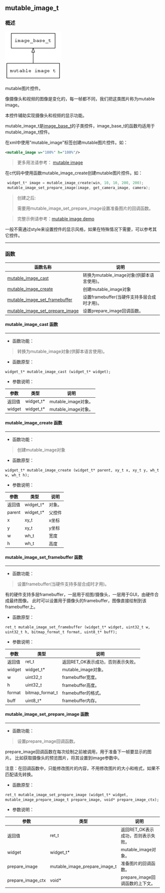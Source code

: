 ## mutable\_image\_t
### 概述
![image](images/mutable_image_t_0.png)


 mutable图片控件。

 像摄像头和视频的图像是变化的，每一帧都不同，我们把这类图片称为mutable image。

 本控件辅助实现摄像头和视频的显示功能。

 mutable\_image\_t是[image\_base\_t](image_base_t.md)的子类控件，image\_base\_t的函数均适用于mutable\_image\_t控件。

 在xml中使用"mutable\_image"标签创建mutable图片控件。如：

 ```xml
 <mutable_image w="100%" h="100%"/>
 ```

 >更多用法请参考：
 [mutable
 image](https://github.com/zlgopen/awtk/blob/master/demos/assets/default/raw/ui/mutable_image.xml)

 在c代码中使用函数mutable\_image\_create创建mutable图片控件。如：

 ```c
  widget_t* image = mutable_image_create(win, 10, 10, 200, 200);
  mutable_image_set_prepare_image(image, get_camera_image, camera);
 ```

 > 创建之后:
 >
 > 需要用mutable\_image\_set\_prepare\_image设置准备图片的回调函数。

 > 完整示例请参考：[mutable image demo](
 https://github.com/zlgopen/awtk-c-demos/blob/master/demos/mutable_image.c)

 一般不需通过style来设置控件的显示风格，如果在特殊情况下需要，可以参考其它控件。


----------------------------------
### 函数
<p id="mutable_image_t_methods">

| 函数名称 | 说明 | 
| -------- | ------------ | 
| <a href="#mutable_image_t_mutable_image_cast">mutable\_image\_cast</a> | 转换为mutable_image对象(供脚本语言使用)。 |
| <a href="#mutable_image_t_mutable_image_create">mutable\_image\_create</a> | 创建mutable_image对象 |
| <a href="#mutable_image_t_mutable_image_set_framebuffer">mutable\_image\_set\_framebuffer</a> | 设置framebuffer(当硬件支持多层合成时才用)。 |
| <a href="#mutable_image_t_mutable_image_set_prepare_image">mutable\_image\_set\_prepare\_image</a> | 设置prepare_image回调函数。 |
#### mutable\_image\_cast 函数
-----------------------

* 函数功能：

> <p id="mutable_image_t_mutable_image_cast"> 转换为mutable_image对象(供脚本语言使用)。




* 函数原型：

```
widget_t* mutable_image_cast (widget_t* widget);
```

* 参数说明：

| 参数 | 类型 | 说明 |
| -------- | ----- | --------- |
| 返回值 | widget\_t* | mutable\_image对象。 |
| widget | widget\_t* | mutable\_image对象。 |
#### mutable\_image\_create 函数
-----------------------

* 函数功能：

> <p id="mutable_image_t_mutable_image_create"> 创建mutable_image对象



* 函数原型：

```
widget_t* mutable_image_create (widget_t* parent, xy_t x, xy_t y, wh_t w, wh_t h);
```

* 参数说明：

| 参数 | 类型 | 说明 |
| -------- | ----- | --------- |
| 返回值 | widget\_t* | 对象。 |
| parent | widget\_t* | 父控件 |
| x | xy\_t | x坐标 |
| y | xy\_t | y坐标 |
| w | wh\_t | 宽度 |
| h | wh\_t | 高度 |
#### mutable\_image\_set\_framebuffer 函数
-----------------------

* 函数功能：

> <p id="mutable_image_t_mutable_image_set_framebuffer"> 设置framebuffer(当硬件支持多层合成时才用)。

 有的硬件支持多层framebuffer，一层用于视图/摄像头，一层用于GUI，由硬件合成最终图像。
 此时可以设置用于摄像头的framebuffer，图像直接绘制到该framebuffer上。




* 函数原型：

```
ret_t mutable_image_set_framebuffer (widget_t* widget, uint32_t w, uint32_t h, bitmap_format_t format, uint8_t* buff);
```

* 参数说明：

| 参数 | 类型 | 说明 |
| -------- | ----- | --------- |
| 返回值 | ret\_t | 返回RET\_OK表示成功，否则表示失败。 |
| widget | widget\_t* | mutable\_image对象。 |
| w | uint32\_t | framebuffer宽度。 |
| h | uint32\_t | framebuffer高度。 |
| format | bitmap\_format\_t | framebuffer的格式。 |
| buff | uint8\_t* | framebuffer内存。 |
#### mutable\_image\_set\_prepare\_image 函数
-----------------------

* 函数功能：

> <p id="mutable_image_t_mutable_image_set_prepare_image"> 设置prepare_image回调函数。

 prepare_image回调函数在每次绘制之前被调用，用于准备下一帧要显示的图片。
 比如获取摄像头的预览图片，将其设置到image参数中。

 注意：在回调函数中，只能修改图片的内容，不用修改图片的大小和格式，如果不匹配请先转换。




* 函数原型：

```
ret_t mutable_image_set_prepare_image (widget_t* widget, mutable_image_prepare_image_t prepare_image, void* prepare_image_ctx);
```

* 参数说明：

| 参数 | 类型 | 说明 |
| -------- | ----- | --------- |
| 返回值 | ret\_t | 返回RET\_OK表示成功，否则表示失败。 |
| widget | widget\_t* | mutable\_image对象。 |
| prepare\_image | mutable\_image\_prepare\_image\_t | 准备图片的回调函数。 |
| prepare\_image\_ctx | void* | prepare\_image回调函数的上下文。 |
